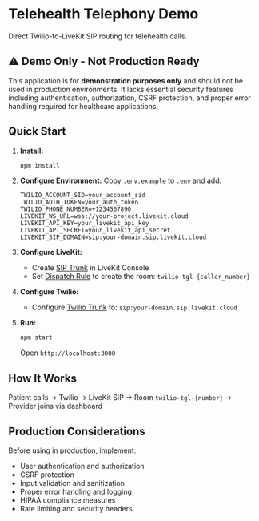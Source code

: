 # Telehealth Telephony Demo

Direct Twilio-to-LiveKit SIP routing for telehealth calls.

## ⚠️ Demo Only - Not Production Ready

This application is for **demonstration purposes only** and should not be used in production environments. It lacks essential security features including authentication, authorization, CSRF protection, and proper error handling required for healthcare applications.

## Quick Start

1. **Install:**
   ```bash
   npm install
   ```

2. **Configure Environment:**
   Copy `.env.example` to `.env` and add:
   ```
   TWILIO_ACCOUNT_SID=your_account_sid
   TWILIO_AUTH_TOKEN=your_auth_token
   TWILIO_PHONE_NUMBER=+1234567890
   LIVEKIT_WS_URL=wss://your-project.livekit.cloud
   LIVEKIT_API_KEY=your_livekit_api_key
   LIVEKIT_API_SECRET=your_livekit_api_secret
   LIVEKIT_SIP_DOMAIN=sip:your-domain.sip.livekit.cloud
   ```

3. **Configure LiveKit:**
   - Create [SIP Trunk](https://docs.livekit.io/sip/trunk-inbound/) in LiveKit Console
   - Set [Dispatch Rule](https://docs.livekit.io/sip/dispatch-rule/) to create the room: `twilio-tgl-{caller_number}`

4. **Configure Twilio:**
   - Configure [Twilio Trunk](https://docs.livekit.io/sip/quickstarts/configuring-twilio-trunk/) to: `sip:your-domain.sip.livekit.cloud`

5. **Run:**
   ```bash
   npm start
   ```
   Open `http://localhost:3000`

## How It Works

Patient calls → Twilio → LiveKit SIP → Room `twilio-tgl-{number}` → Provider joins via dashboard

## Production Considerations

Before using in production, implement:
- User authentication and authorization
- CSRF protection
- Input validation and sanitization
- Proper error handling and logging
- HIPAA compliance measures
- Rate limiting and security headers